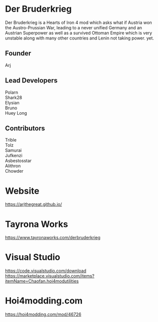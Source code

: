 # Der Bruderkrieg
Der Bruderkrieg is a Hearts of Iron 4 mod which asks what if Austria won the Austro-Prussian War, leading to a never unified Germany and an Austrian Superpower as well as a survived Ottoman Empire which is very unstable along with many other countries and Lenin not taking power. yet.


## Founder <br />
Arj <br />

## Lead Developers <br /> 
Polarn <br />
Shark28 <br />
Elysian <br />
Bruno <br />
Huey Long <br />


## Contributors  <br />
Trible  <br />
Tolz  <br />
Samurai  <br />
Jufkenzi <br />
Asbestosstar <br />
Alithron <br />
Chowder <br />


# Website
https://arjthegreat.github.io/
 
# Tayrona Works
https://www.tayronaworks.com/derbruderkrieg

# Visual Studio
https://code.visualstudio.com/download <br />
https://marketplace.visualstudio.com/items?itemName=Chaofan.hoi4modutilities

# Hoi4modding.com 
https://hoi4modding.com/mod/46726
